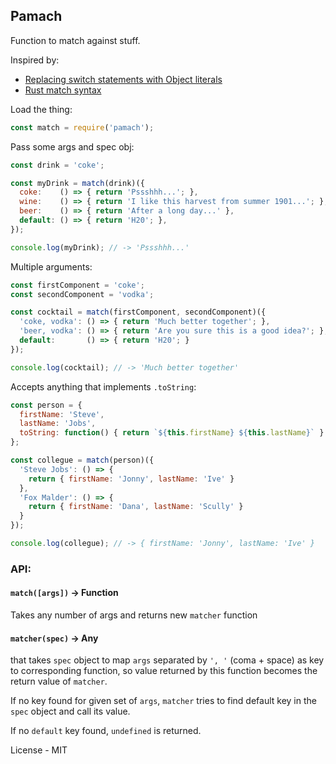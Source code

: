 ## Pamach

Function to match against stuff.

Inspired by:
* [Replacing switch statements with Object literals](https://toddmotto.com/deprecating-the-switch-statement-for-object-literals/)
* [Rust match syntax](https://doc.rust-lang.org/book/match.html)

Load the thing:
```js
const match = require('pamach');
```

Pass some args and spec obj:
```js
const drink = 'coke';

const myDrink = match(drink)({
  coke:    () => { return 'Pssshhh...'; },
  wine:    () => { return 'I like this harvest from summer 1901...'; },
  beer:    () => { return 'After a long day...' },
  default: () => { return 'H20'; },
});

console.log(myDrink); // -> 'Pssshhh...'
```

Multiple arguments:

```js
const firstComponent = 'coke';
const secondComponent = 'vodka';

const cocktail = match(firstComponent, secondComponent)({
  'coke, vodka': () => { return 'Much better together'; },
  'beer, vodka': () => { return 'Are you sure this is a good idea?'; },
  default:       () => { return 'H20'; }    
});

console.log(cocktail); // -> 'Much better together'
```

Accepts anything that implements `.toString`:
```js
const person = {
  firstName: 'Steve',
  lastName: 'Jobs',
  toString: function() { return `${this.firstName} ${this.lastName}` }
};

const collegue = match(person)({
  'Steve Jobs': () => {
    return { firstName: 'Jonny', lastName: 'Ive' }
  },
  'Fox Malder': () => {
    return { firstName: 'Dana', lastName: 'Scully' }
  }
});

console.log(collegue); // -> { firstName: 'Jonny', lastName: 'Ive' }
```

### API:
#### `match([args])` -> Function
Takes any number of args and returns new `matcher` function
#### `matcher(spec)` -> Any
that takes `spec` object to map `args` separated by `', '` (coma + space) as
key to corresponding function, so value returned by this function becomes the
return value of `matcher`.

If no key found for given set of `args`, `matcher` tries to find default key in
the `spec` object and call its value.

If no `default` key found, `undefined` is returned.

License - MIT
